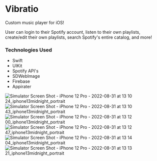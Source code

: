 # Vibratio

Custom music player for iOS!

User can login to their Spotify account, listen to their own playlists, create/edit their own playlists, search Spotify's entire catalog, and more!


### Technologies Used

- Swift
- UIKit
- Spotify API's
- SDWebImage
- Firebase
- Appirater

![Simulator Screen Shot - iPhone 12 Pro - 2022-08-31 at 13 10 24_iphone13midnight_portrait](https://user-images.githubusercontent.com/85328038/187750963-ac7d0f14-29b9-4744-af15-a4e52a4e9be1.png)
![Simulator Screen Shot - iPhone 12 Pro - 2022-08-31 at 13 10 43_iphone13midnight_portrait](https://user-images.githubusercontent.com/85328038/187750980-cffe8e92-0dda-41c2-90ee-3af10ab3c50b.png)
![Simulator Screen Shot - iPhone 12 Pro - 2022-08-31 at 13 12 00_iphone13midnight_portrait](https://user-images.githubusercontent.com/85328038/187751046-20a61d0d-d1ef-48f2-be68-c0198a16e51e.png)
![Simulator Screen Shot - iPhone 12 Pro - 2022-08-31 at 13 12 47_iphone13midnight_portrait](https://user-images.githubusercontent.com/85328038/187751066-fded7f18-ccd0-4518-85cc-4897dfb18a7e.png)
![Simulator Screen Shot - iPhone 12 Pro - 2022-08-31 at 13 14 04_iphone13midnight_portrait](https://user-images.githubusercontent.com/85328038/187751099-7af7a167-d952-4763-9ffd-d2ad73bf7fd6.png)
![Simulator Screen Shot - iPhone 12 Pro - 2022-08-31 at 13 13 21_iphone13midnight_portrait](https://user-images.githubusercontent.com/85328038/187751124-23135621-344d-42b0-98c5-2157f9a37bc7.png)
